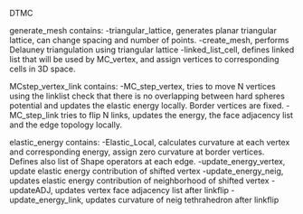 DTMC

generate_mesh contains:
-triangular_lattice, generates planar triangular lattice, can change spacing and number of points.
-create_mesh, performs Delauney triangulation using triangular lattice
-linked_list_cell, defines linked list that will be used by MC_vertex, and assign vertices to corresponding cells in 3D space.

MCstep_vertex_link contains:
-MC_step_vertex, tries to move N vertices using the linklist check that there is no overlapping between hard spheres potential and updates the elastic energy locally. Border vertices are fixed.
-MC_step_link tries to flip N links, updates the energy, the face adjacency list and the edge topology locally.

elastic_energy contains:
-Elastic_Local, calculates curvature at each vertex and corresponding energy, assign zero curvature at border vertices. Defines also list of Shape operators at each edge.
-update_energy_vertex, update elastic energy contribution of shifted vertex
-update_energy_neig, updates elastic energy contribution of neighborhood of shifted vertex
-updateADJ, updates vertex face adjacency list after linkflip
-update_energy_link, updates curvature of neig tethrahedron after linkflip
